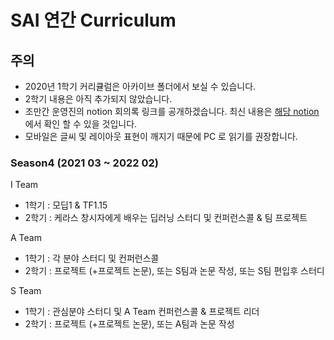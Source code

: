 # SAI 연간 Curriculum

## 주의
- 2020년 1학기 커리큘럼은 아카이브 폴더에서 보실 수 있습니다.
- 2학기 내용은 아직 추가되지 않았습니다.
- 조만간 운영진의 notion 회의록 링크를 공개하겠습니다. 최신 내용은 [해당 notion](https://www.notion.so/SAI-Sejong-Artificial-Intelligence-488d443cf680432ba43878b43521d204) 에서 확인 할 수 있을 것입니다.
- 모바일은 글씨 및 레이아웃 표현이 깨지기 때문에 PC 로 읽기를 권장합니다.

### Season4 (2021 03 ~ 2022 02)

I Team 
- 1학기 : 모딥1 & TF1.15
- 2학기 : 케라스 창시자에게 배우는 딥러닝 스터디 및 컨퍼런스콜 & 팀 프로젝트

A Team 
- 1학기 : 각 분야 스터디 및 컨퍼런스콜 
- 2학기 : 프로젝트 (+프로젝트 논문), 또는 S팀과 논문 작성, 또는 S팀 편입후 스터디

S Team
- 1학기 : 관심분야 스터디 및 A Team 컨퍼런스콜 & 프로젝트 리더
- 2학기 : 프로젝트 (+프로젝트 논문), 또는 A팀과 논문 작성
